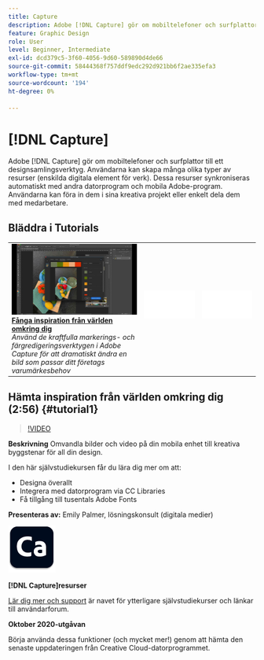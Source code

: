 ```yaml
---
title: Capture
description: Adobe [!DNL Capture] gör om mobiltelefoner och surfplattor till ett designsamlingsverktyg
feature: Graphic Design
role: User
level: Beginner, Intermediate
exl-id: dcd379c5-3f60-4056-9d60-589890d4de66
source-git-commit: 58444368f757ddf9edc292d921bb6f2ae335efa3
workflow-type: tm+mt
source-wordcount: '194'
ht-degree: 0%

---
```


# [!DNL Capture]

Adobe [!DNL Capture] gör om mobiltelefoner och surfplattor till ett designsamlingsverktyg. Användarna kan skapa många olika typer av resurser (enskilda digitala element för verk).   Dessa resurser synkroniseras automatiskt med andra datorprogram och mobila Adobe-program. Användarna kan föra in dem i sina kreativa projekt eller enkelt dela dem med medarbetare.

## Bläddra i Tutorials

<table style="table-layout:fixed">
<tr>
 <td>
   <a href="capture.md#tutorial1">
      <img alt="Hämta inspiration från världen omkring dig" src="../assets/capture_palmer_thumbnail.jpg" />
   </a>
    <div>
   <a href="capture.md#tutorial1"><strong>Fånga inspiration från världen omkring dig</strong></a>
    </div>
    <em>Använd de kraftfulla markerings- och färgredigeringsverktygen i Adobe Capture för att dramatiskt ändra en bild som passar ditt företags varumärkesbehov</em>
    <br>
  </td>
  <td>
    <img alt="Avgränsare" src="../assets/Whitespacer.png" />
    <div>
    <br>
  </td>
  <td>
    <img alt="Avgränsare" src="../assets/Whitespacer.png" />
    <div>
    <br>
  </td>
</tr>
</table>

## Hämta inspiration från världen omkring dig (2:56) {#tutorial1}

>[!VIDEO](https://video.tv.adobe.com/v/326825?hidetitle=true)

**Beskrivning**
Omvandla bilder och video på din mobila enhet till kreativa byggstenar för all din design.

I den här självstudiekursen får du lära dig mer om att:
* Designa överallt
* Integrera med datorprogram via CC Libraries
* Få tillgång till tusentals Adobe Fonts

**Presenteras av:**
Emily Palmer, lösningskonsult (digitala medier)

![CAPTURE-LOGOTYP](../assets/ca_appicon_96.png)

**[!DNL Capture]resurser**

[Lär dig mer och support](https://helpx.adobe.com/mobile-apps/help/capture-faq.html) är navet för ytterligare självstudiekurser och länkar till användarforum.

**Oktober 2020-utgåvan**

Börja använda dessa funktioner (och mycket mer!) genom att hämta den senaste uppdateringen från Creative Cloud-datorprogrammet.
